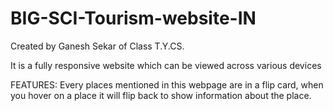 # BIG-SCI-Tourism-website-IN
Created by Ganesh Sekar of Class T.Y.CS. 




It is a fully responsive website which can be viewed across various devices  






FEATURES: Every places mentioned in this webpage are in a flip card, when you hover on a place it will flip back to show information about the place.
